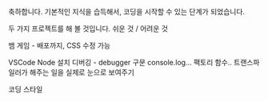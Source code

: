 축하합니다. 기본적인 지식을 습득해서, 코딩을 시작할 수 있는 단계가 되었습니다.

두 가지 프로젝트를 해 볼 것입니다.
쉬운 것 / 어려운 것

뱀 게임 - 배포까지, CSS 수정 가능

VSCode
Node 설치
디버깅 - debugger 구문
console.log...
팩토리 함수..
트랜스파일러가 해주는 일을 실제로 눈으로 보여주기

코딩 스타일
